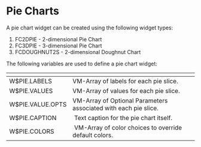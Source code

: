 # Pie Charts

<PageHeader />

A pie chart widget can be created using the following widget types:

1. FC2DPIE - 2-dimensional Pie Chart
2. FC3DPIE - 3-dimensional Pie Chart
3. FCDOUGHNUT2S - 2-dimensional Doughnut Chart

The following variables are used to define a pie chart widget:

| <!----> | <!----> |
| --- | --- |
| W$PIE.LABELS | VM-Array of labels for each pie slice. |
| W$PIE.VALUES | VM-Array of values for each pie slice. |
| W$PIE.VALUE.OPTS | VM-Array of Optional Parameters associated with each pie slice. |
| W$PIE.CAPTION |  Text caption for the pie chart itself. |
| W$PIE.COLORS |  VM-Array of color choices to override default colors. |

<PageFooter />
